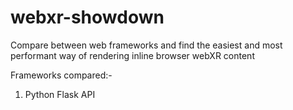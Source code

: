 # webxr-showdown

Compare between web frameworks and find the easiest and most performant way of rendering inline browser webXR content

Frameworks compared:-
1. Python Flask API